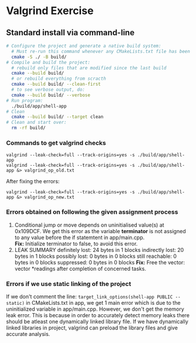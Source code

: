 # Valgrind Exercise

## Standard install via command-line
```bash
# Configure the project and generate a native build system:
  # Must re-run this command whenever any CMakeLists.txt file has been changed.
  cmake -S ./ -B build/
# Compile and build the project:
  # rebuild only files that are modified since the last build
  cmake --build build/
  # or rebuild everything from scracth
  cmake --build build/ --clean-first
  # to see verbose output, do:
  cmake --build build/ --verbose
# Run program:
  ./build/app/shell-app
# Clean
  cmake --build build/ --target clean
# Clean and start over:
  rm -rf build/
```

### Commands to get valgrind checks

```
valgrind --leak-check=full --track-origins=yes -s ./build/app/shell-app 
valgrind --leak-check=full --track-origins=yes -s ./build/app/shell-app &> valgrind_op_old.txt
```

After fixing the errors:
```
valgrind --leak-check=full --track-origins=yes -s ./build/app/shell-app &> valgrind_op_new.txt
```

### Errors obtained on following the given assignment process 

1. Conditional jump or move depends on uninitialised value(s) at 0x109DCF. We get this error as the variable **terminator** is not assigned to any value before the if statemtent in app/main.cpp. <br> **Fix:** Initialize terminator to false, to avoid this error.
2. LEAK SUMMARY
definitely lost: 24 bytes in 1 blocks
indirectly lost: 20 bytes in 1 blocks
possibly lost: 0 bytes in 0 blocks
still reachable: 0 bytes in 0 blocks
suppressed: 0 bytes in 0 blocks
**Fix:** Free the vector: vector<int> *readings after completion of concerned tasks.


### Errors if we use static linking of the project

If we don't comment the line: `target_link_options(shell-app PUBLIC --static)` in CMakeLists.txt in app, we get 1 main error which is due to the uninitialized variable in app/main.cpp. However, we don't get the memory leak error. This is because in order to accurately detect memory leaks there should be atleast one dynamically linked library file. If we have dynamically linked libraries in project, valgrind can preload the library files and give accurate analysis.


